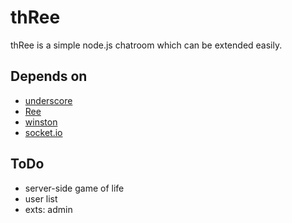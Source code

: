 thRee
=====

thRee is a simple node.js chatroom which can be extended easily.

Depends on
----------

*   [underscore](https://github.com/documentcloud/underscore/)
*   [Ree](https://github.com/caasi/Ree)
*   [winston](https://github.com/flatiron/winston)
*   [socket.io](https://github.com/LearnBoost/socket.io)

ToDo
----

*   server-side game of life
*   user list
*   exts: admin
